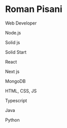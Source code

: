 
# Roman Pisani

Web Developer

Node.js

Solid js

Solid Start

React

Next js

MongoDB

HTML, CSS, JS

Typescript

Java

Python
